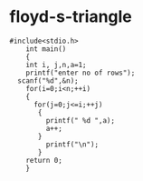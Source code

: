 # floyd-s-triangle
	#include<stdio.h> 
		int main()
		{ 
		int i, j,n,a=1; 
		printf("enter no of rows");
	  scanf("%d",&n);
		for(i=0;i<n;++i)
		{ 
		  for(j=0;j<=i;++j)
		   { 
		     printf(" %d ",a); 
		     a++;
		   } 
		     printf("\n"); 
		   } 
		return 0; 
		}

